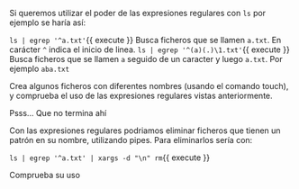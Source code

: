 Si queremos utilizar el poder de las expresiones regulares con `ls` por ejemplo se haría así:

`ls | egrep '^a.txt'`{{ execute }} Busca ficheros que se llamen `a.txt`. En carácter `^` indica el inicio de linea.
`ls | egrep '^(a)(.)\1.txt'`{{ execute }} Busca ficheros que se llamen `a` seguido de un caracter y luego `a.txt`. Por ejemplo `aba.txt`

Crea algunos ficheros con diferentes nombres (usando el comando touch), y comprueba el uso de las expresiones regulares vistas anteriormente.

Psss... Que no termina ahí

Con las expresiones regulares podriamos eliminar ficheros que tienen un patrón en su nombre, utilizando pipes. Para eliminarlos sería con:

`ls | egrep '^a.txt' | xargs -d "\n" rm`{{ execute }}

Comprueba su uso
